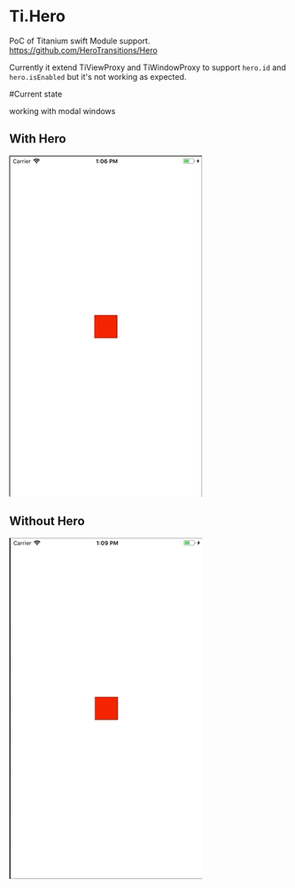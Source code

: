 # Ti.Hero

PoC of Titanium swift Module support. https://github.com/HeroTransitions/Hero

Currently it extend TiViewProxy and TiWindowProxy to support `hero.id` and `hero.isEnabled`	 but it's not working as expected.


#Current state

working with modal windows

## With Hero
![alt text](https://github.com/Brianggalvez/ti.hero/blob/master/documentation/with-hero.gif "With Hero")

## Without Hero
![alt text](https://github.com/Brianggalvez/ti.hero/blob/master/documentation/without-hero.gif "Without Hero")
